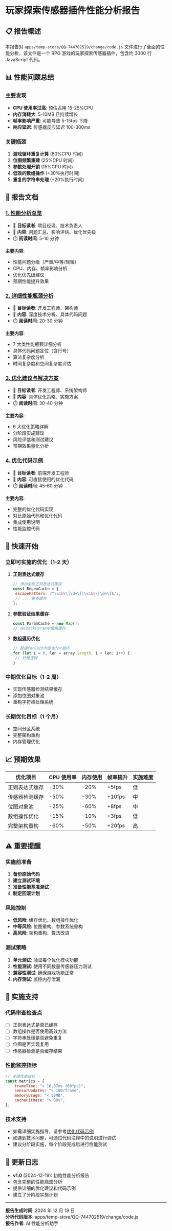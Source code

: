 # 玩家探索传感器插件性能分析报告

## 📋 报告概述

本报告对 `apps/temp-store/QQ-744702519/change/code.js` 文件进行了全面的性能分析，该文件是一个 RPG 游戏的玩家探索传感器插件，包含约 3000 行 JavaScript 代码。

## 📊 性能问题总结

### 主要发现

- **CPU 使用率过高**: 预估占用 15-25%CPU
- **内存消耗大**: 5-10MB 且持续增长
- **帧率影响严重**: 可能导致 5-15fps 下降
- **响应延迟**: 传感器反应延迟 100-300ms

### 关键瓶颈

1. **游戏循环重复计算** (60%CPU 时间)
2. **位图频繁重建** (25%CPU 时间)
3. **参数处理开销** (15%CPU 时间)
4. **低效的数组操作** (+30%执行时间)
5. **重复的字符串处理** (+20%执行时间)

## 📖 报告文档

### [1. 性能分析总览](./性能分析总览.md)

- 🎯 **目标读者**: 项目经理、技术负责人
- 📝 **内容**: 问题汇总、影响评估、优化优先级
- ⏱️ **阅读时间**: 5-10 分钟

**主要内容**:

- 性能问题分级（严重/中等/轻微）
- CPU、内存、帧率影响分析
- 优化优先级建议
- 预期性能提升效果

### [2. 详细性能瓶颈分析](./详细性能瓶颈分析.md)

- 🎯 **目标读者**: 开发工程师、架构师
- 📝 **内容**: 深度技术分析、具体代码问题
- ⏱️ **阅读时间**: 20-30 分钟

**主要内容**:

- 7 大类性能瓶颈详细分析
- 具体代码问题定位（含行号）
- 算法复杂度分析
- 时间复杂度和空间复杂度评估

### [3. 优化建议与解决方案](./优化建议与解决方案.md)

- 🎯 **目标读者**: 开发工程师、系统架构师
- 📝 **内容**: 具体优化策略、实施方案
- ⏱️ **阅读时间**: 30-40 分钟

**主要内容**:

- 6 大优化策略详解
- 分阶段实施建议
- 风险评估和测试建议
- 预期效果量化分析

### [4. 优化代码示例](./优化代码示例.md)

- 🎯 **目标读者**: 前端开发工程师
- 📝 **内容**: 可直接使用的优化代码
- ⏱️ **阅读时间**: 45-60 分钟

**主要内容**:

- 完整的优化代码实现
- 对比原始代码和优化代码
- 集成使用说明
- 性能监控代码

## 🚀 快速开始

### 立即可实施的优化（1-2 天）

1. **正则表达式缓存**

   ```javascript
   // 添加全局正则表达式缓存
   const RegexCache = {
   	escapePattern: /^\x1bV\[\d+\]|\x1bS\[\d+\]$/i,
   	// ... 更多缓存
   };
   ```

2. **参数验证结果缓存**

   ```javascript
   const ParamCache = new Map();
   // 在CheckParam中使用缓存
   ```

3. **数组遍历优化**
   ```javascript
   // 替换forEach为原生for循环
   for (let i = 0, len = array.length; i < len; i++) {
   	// 处理逻辑
   }
   ```

### 中期优化目标（1-2 周）

- 实现传感器检测结果缓存
- 添加位图对象池
- 重构字符串处理系统

### 长期优化目标（1 个月）

- 空间分区系统
- 完整架构重构
- 内存管理优化

## 📈 预期效果

| 优化项目       | CPU 使用率 | 内存使用 | 帧率提升 | 实施难度 |
| -------------- | ---------- | -------- | -------- | -------- |
| 正则表达式缓存 | -30%       | -20%     | +5fps    | 低       |
| 传感器检测缓存 | -50%       | -30%     | +10fps   | 中       |
| 位图对象池     | -25%       | -60%     | +8fps    | 中       |
| 数组操作优化   | -15%       | -10%     | +3fps    | 低       |
| 完整架构重构   | -60%       | -50%     | +20fps   | 高       |

## ⚠️ 重要提醒

### 实施前准备

1. **备份原始代码**
2. **建立测试环境**
3. **准备性能基准测试**
4. **制定回滚计划**

### 风险控制

- **低风险**: 缓存优化、数组操作优化
- **中等风险**: 位图重构、参数系统重构
- **高风险**: 架构重构、算法改进

### 测试策略

1. **单元测试**: 验证每个优化模块功能
2. **性能测试**: 使用不同数量传感器压力测试
3. **兼容性测试**: 确保游戏功能正常
4. **内存测试**: 监控内存泄漏

## 🔧 实施支持

### 代码审查检查点

- [ ] 正则表达式是否已缓存
- [ ] 数组操作是否使用高效方法
- [ ] 字符串处理是否避免重复
- [ ] 位图是否实现复用
- [ ] 传感器检测是否缓存结果

### 性能监控指标

```javascript
// 关键性能指标
const metrics = {
	frameTime: "< 16.67ms (60fps)",
	sensorUpdates: "< 100/frame",
	memoryUsage: "< 50MB",
	cacheHitRate: "> 80%",
};
```

### 技术支持

- 如需详细实施指导，请参考[优化代码示例](./优化代码示例.md)
- 如遇到技术问题，可通过代码注释中的说明进行调试
- 建议分阶段实施，每个阶段完成后进行性能测试

## 📝 更新日志

- **v1.0** (2024-12-19): 初始性能分析报告
- 包含完整的性能瓶颈分析
- 提供详细的优化建议和代码示例
- 建立了分阶段实施计划

---

**报告生成时间**: 2024 年 12 月 19 日  
**分析代码版本**: apps/temp-store/QQ-744702519/change/code.js  
**报告作者**: AI 性能分析助手
